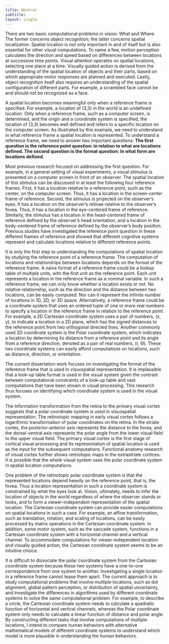 ```yaml
---
title: Abstrat
subtitle: 
layout: single
---
```


There are two basic computational problems in vision: What and Where. The former concerns object recognition; the latter concerns spatial localization. Spatial location is not only important in and of itself but is also essential for other visual computations. To name a few, motion perception calculates the direction and speed based on differences between locations at successive time points. Visual attention operates on spatial locations, selecting one place at a time. Visually guided action is derived from the understanding of the spatial location of objects and their parts, based on which appropriate motor responses are planned and executed. Lastly, object recognition itself also requires an understanding of the spatial configuration of different parts. For example, a scrambled face cannot be and should not be recognized as a face. 

A spatial location becomes meaningful only when a reference frame is specified. For example, a location of (3,3) in the world is an undefined location. Only when a reference frame, such as a computer screen, is determined, and the origin and a coordinate system is specified, the location of (3,3) becomes well defined and refers to a specific location on the computer screen. As illustrated by this example, we need to understand in what reference frame a spatial location is represented. To understand a reference frame, we need to answer two important questions: **The first question is the reference point question: in relation to what are locations defined. The second question is the format question: In what form are locations defined.**
 
Most previous research focused on addressing the first question. For example, in a general setting of visual experiments, a visual stimulus is presented on a computer screen in front of an observer. The spatial location of this stimulus can be discussed in at least the following four reference frames. First, it has a location relative to a reference point, such as the center, on the computer screen. Thus, it has a location in the screen-center frame of reference. Second, the stimulus is projected on the observer’s eyes. It has a location on the observer’s retinae relative to the observer’s fovea. Thus, it has a location in the eye-centered frame of reference. Similarly, the stimulus has a location in the head-centered frame of reference defined by the observer’s head orientation, and a location in the body-centered frame of reference defined by the observer’s body position. Previous studies have investigated the reference point question in these different frames of reference and showed that different cognitive systems represent and calculate locations relative to different reference points.

It is only the first step to understanding the computations of spatial location by studying the reference point of a reference frame. The computation of locations and relationships between locations depends on the format of the reference frame. A naïve format of a reference frame could be a lookup table of multiple units, with the first unit as the reference point. Each unit represents a location in the reference frame as a nominal variable. In such a reference frame, we can only know whether a location exists or not. No relative relationship, such as the direction and the distance between two locations, can be easily computed. Nor can it represent the infinite number of locations in 1D, 2D, or 3D space. Alternatively, a reference frame could be a coordinate system that uses an ordered tuple of one or more real numbers to specify a location in the reference frame in relation to the reference point. For example, a 2D Cartesian coordinate system uses a pair of numbers, (x, y), to indicate a location in a 2D plane, which has the signed distances to the reference point from two orthogonal directed lines. Another commonly used 2D coordinate system is the Polar coordinate system, which indicates a location by determining its distance from a reference point and its angle from a reference direction, denoted as a pair of real numbers, (r, Θ). These two coordinate systems can easily afford computations on locations, such as distance, direction, or orientation. 

The current dissertation work focuses on investigating the format of the reference frame that is used in visuospatial representation. It is implausible that a look-up table format is used in the visual system given the contrast between computational constraints of a look-up table and vast computations that have been shown in visual processing. This research thus focuses on identifying which coordinate system is used in the visual system. 

The information transformation from the retina to the primary visual cortex suggests that a polar coordinate system is used in visuospatial representation. The retinotopic mapping in early visual cortex follows a logarithmic transformation of polar coordinates on the retina. In the striate cortex, the posterior-anterior axis represents the distance to the fovea, and the dorsal-ventral axis represents the polar angle from the lower visual field to the upper visual field. The primary visual cortex is the first stage of cortical visual processing and its representation of spatial location is used as the input for the subsequent computations. Functional anatomy research of visual cortex further shows retinotopic maps in the extrastriate cortices. It is possible that the whole visual system uses the polar coordinate system in spatial location computations. 

One problem of the retinotopic polar coordinate system is that the represented locations depend heavily on the reference point, that is, the fovea. Thus a location representation in such a coordinate system is constrained by what the eyes look at. Vision, ultimately, needs to infer the location of objects in the world regardless of where the observer stands or looks, and to form a viewer-independent representation of the spatial location. The Cartesian coordinate system can provide easier computations on spatial locations in such a case. For example, an affine transformation, such as translation, rotation, and scaling of locations, can be easily processed by matrix operations in the Cartesian coordinate system. In addition, some motor system, such as the saccade system, functions in a Cartesian coordinate system with a horizontal channel and a vertical channel. To accommodate computations for viewer-independent location and visually guided action, the Cartesian coordinate system seems to be an intuitive choice. 

It is difficult to dissociate the polar coordinate system from the Cartesian coordinate system because these two systems have a one-to-one correspondence from one system to another. Investigating a single location in a reference frame cannot tease them apart. The current approach is to study computational problems that involve multiple locations, such as dot alignment, global pattern perception, or distribution of spatial uncertainty, and investigate the differences in algorithms used by different coordinate systems to solve the same computational problem. For example, to describe a circle, the Cartesian coordinate system needs to calculate a quadratic function of horizontal and vertical channels, whereas the Polar coordinate system only needs to calculate a linear function of distance and polar angle. By constructing different tasks that involve computations of multiple locations, I intend to compare human behaviors with alternative mathematical models of different coordinate systems to understand which model is more plausible in understanding the human behaviors.  
